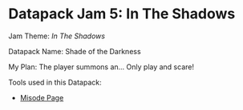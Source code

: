 # Datapack Jam 5: In The Shadows

Jam Theme: *In The Shadows*

Datapack Name: Shade of the Darkness

My Plan: The player summons an...
Only play and scare!

Tools used in this Datapack:
- [Misode Page](https://misode.github.io)
